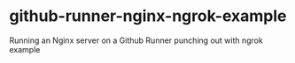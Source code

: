# github-runner-nginx-ngrok-example
Running an Nginx server on a Github Runner punching out with ngrok example
